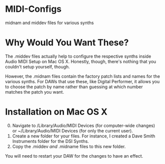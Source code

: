 MIDI-Configs
============

midnam and middev files for various synths

Why Would You Want These?
=========================
The .middev files actually help to configure the respective synths inside Audio MIDI Setup on Mac OS X. Honestly, though, there's nothing that you couldn't setup yourself, though.

However, the .midnam files contain the factory patch lists and names for the various synths. For DAWs that use these, like Digital Performer, it allows you to choose the patch by name rather than guessing at which number matches the patch you want.

Installation on Mac OS X
========================
0. Navigate to /Library/Audio/MIDI Devices (for computer-wide changes) or ~/Library/Audio/MIDI Devices (for only the current user).
0. Create a new folder for your files. For instance, I created a Dave Smith Instruments folder for the DSI Synths.
0. Copy the .middev _and_ .midname files to this new folder.

You will need to restart your DAW for the changes to have an effect.